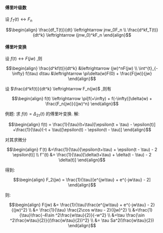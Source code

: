 #### 傅里叶级数
设 $f_T(t) \leftrightarrow F_n$

$$\begin{align}
    \frac{df_T(t)}{dt} \leftrightarrow jnw_0F_n \\
    \frac{d^kf_T(t)}{dt^k} \leftrightarrow (jnw_0)^kF_n
\end{align}$$


#### 傅里叶变换
设 $f(t) \leftrightarrow F(jw)$ ,则


$$\begin{align}
    \frac{d^kf(t)}{dt^k} &\leftrightarrow (jw)^nF(jw) \\
    \int^{t}_{-\infty} f(\tau) d\tau &\leftrightarrow \pi\delta(w)F(0) + \frac{F(jw)}{jw}
\end{align}$$

设 $\frac{d^kf(t)}{dt^k} \leftrightarrow  F_n(jw)$ ,则有

$$\begin{align}
    f(t) \leftrightarrow \pi[f(+\infty) + f(-\infty)]\delta(w) + \frac{F_n(jw)}{(jw)^n}
\end{align}$$

例题:
求 $f(t) = \Delta_{2\tau}(t)$ 的傅里叶变换.
解:

$$\begin{align}
    f(t) = \frac{1}{\tau}(t+\tau)[\epsilon(t + \tau) - \epsilon(t)] +\frac{1}{\tau}(-t + \tau)[\epsilon(t) - \epsilon(t - \tau)]
\end{align}$$

对其求微分

$$\begin{align}
    f'(t) &=\frac{1}{\tau}[\epsilon(t+\tau) + \epsilon(t - \tau) - 2 \epsilon(t)] \\
    f''(t) &= \frac{1}{\tau}[\delta(t+\tau) + \delta(t - \tau) - 2 \delta(t)] 
\end{align}$$

得到:

$$\begin{align}
    F_2(jw) = \frac{1}{\tau}[e^{jw\tau} + e^{-jw\tau} - 2] 
\end{align}$$

则:

$$\begin{align}
    F(jw) &= \frac{1}{\tau}\frac{e^{jw\tau} + e^{-jw\tau} - 2}{(jw)^2} \\
    &= \frac{1}{\tau} \frac{2\cos w\tau - 2}{(jw)^2} \\
    &=\frac{1}{\tau}\frac{-4\sin
     ^2\frac{w\tau}{2}}{-w^2} \\
    &=\tau \frac{\sin
     ^2\frac{w\tau}{2}}{(\frac{w\tau}{2})^2} \\
    &= \tau Sa^2(\frac{w\tau}{2})
\end{align}$$